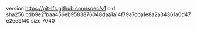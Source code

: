 version https://git-lfs.github.com/spec/v1
oid sha256:cdb9e2fbaa456eb9583876048daa1a14f79a7cba1e8a2a34361a0d47e2ee9f40
size 7040
